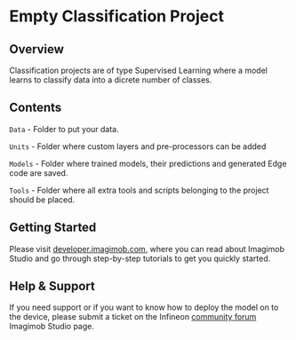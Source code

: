 ﻿# Empty Classification Project

## Overview

Classification projects are of type Supervised Learning where a model learns to classify data into a dicrete number of classes.

## Contents

`Data` 	- Folder to put your data.

`Units`	- Folder where custom layers and pre-processors can be added

`Models` - Folder where trained models, their predictions and generated Edge code are saved.

`Tools`	- Folder where all extra tools and scripts belonging to the project should be placed. 

## Getting Started

Please visit [developer.imagimob.com](https://developer.imagimob.com), where you can read about Imagimob Studio and go through step-by-step tutorials to get you quickly started.

## Help & Support

If you need support or if you want to know how to deploy the model on to the device, please submit a ticket on the Infineon [community forum ](https://community.infineon.com/t5/Imagimob/bd-p/Imagimob/page/1) Imagimob Studio page.